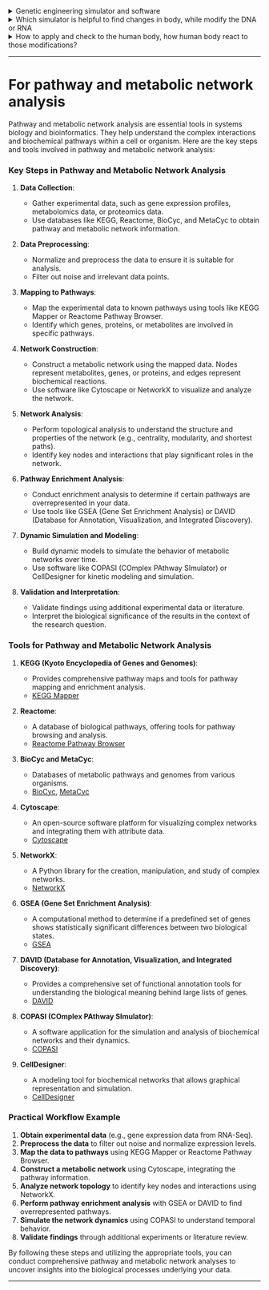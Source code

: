 <details>
  <summary>Genetic engineering simulator and software</summary>

Genetic engineering simulators and software tools are designed to aid in the design, simulation, and analysis of genetic modifications. Here are some popular options across different applications:

### 1. **Gene Design and Cloning Tools**
- [**Benchling**](https://www.benchling.com/): A comprehensive platform for life sciences R&D that offers tools for sequence design, CRISPR guide design, and molecular cloning.
- [**SnapGene**](https://www.snapgene.com/): Allows for the visualization, simulation, and documentation of molecular biology procedures, including cloning and PCR.
- [**Geneious**](https://www.geneious.com/): Provides an integrated suite of tools for molecular biology and NGS analysis.

### 2. **CRISPR Design Tools**
- [**CRISPR-Cas9**](https://www.idtdna.com/site/order/designtool/index/CRISPR_SEQUENCE): Tools like CRISPRdirect and CHOPCHOP provide resources for designing guide RNAs for CRISPR experiments.
- **Benchling CRISPR**: Offers design and analysis of CRISPR experiments within the Benchling platform.

### 3. **Pathway and Genome Engineering**
- [**CellDesigner**](https://www.celldesigner.org/): A modeling tool for biochemical networks that allows users to draw, simulate, and analyze gene-regulatory and biochemical networks.
- [**SynBioCAD**](https://synbio-tech.com/services/): A tool for synthetic biology and metabolic engineering, facilitating the design and simulation of genetic circuits and pathways.

### 4. **Bioinformatics and Sequence Analysis**
- [**Biopython**](https://biopython.org/): An open-source collection of tools for biological computation written in Python.
- [**BLAST (Basic Local Alignment Search Tool)**](https://blast.ncbi.nlm.nih.gov/Blast.cgi): Helps find regions of similarity between biological sequences, useful for identifying gene function and evolutionary relationships.

### 5. **Simulation and Modeling**
- [**COPASI (Complex Pathway Simulator)**](https://copasi.org/): A software application for modeling and simulation of biochemical networks and their dynamics.
- [**PySCeS (Python Simulator for Cellular Systems)**](https://pysces.sourceforge.net/): A Python-based simulator for the analysis of cellular systems and biochemical networks.

### 6. **Metabolic Engineering**
- [**COBRA Toolbox**](https://opencobra.github.io/cobratoolbox/stable/index.html): MATLAB-based software for constraint-based reconstruction and analysis of biological networks.
- [**KBase**](https://www.kbase.us/): An integrated, extensible system designed to help users predict and understand the function of biological systems.

### 7. **Whole-Genome Synthesis and Assembly**
- [**Gibson Assembly® Software**](https://nebuilder.neb.com/): Facilitates the design and assembly of large DNA constructs using the Gibson Assembly method.

### 8. **Education and Outreach**
- [**Genome Compiler**](https://scolary.com/tools/genome-compiler): An intuitive genetic design platform that allows for the visualization and manipulation of genetic sequences.

### Choosing the Right Tool
The best tool for you will depend on the specific needs of your project, such as the type of organism you are working with, the complexity of the genetic modifications, and whether you need to integrate with other lab management tools. Many of these platforms offer free trials or academic licenses, so you can explore them to find the best fit for your needs.



</details>

<details>
  <summary>Which simulator is helpful to find changes in body, while modify the DNA or RNA</summary>

For simulating the effects of DNA or RNA modifications on an organism's body, several specialized tools and simulators can help predict and analyze the biological impact. These tools often focus on gene expression, protein function, metabolic pathways, and whole-body physiological responses. Here are some advanced options that might be useful:

### 1. [**COPASI (Complex Pathway Simulator)**](https://copasi.org/)
- **Features**: COPASI is used for simulating and analyzing biochemical networks. It can model gene expression, metabolic networks, and signaling pathways, which helps predict how genetic modifications might affect cellular functions.
- **Applications**: Suitable for detailed pathway analysis and understanding the impact of genetic changes on metabolic functions.

### 2. [**CellDesigner**](https://www.celldesigner.org/)
- **Features**: CellDesigner allows the construction and simulation of complex biological networks, including gene regulatory networks and metabolic pathways. It can visualize the dynamic changes in these networks.
- **Applications**: Useful for visualizing and simulating the impact of DNA/RNA modifications on cellular and metabolic processes.

### 3. [**Cytoscape**](https://cytoscape.org/)
- **Features**: Cytoscape is an open-source software platform for visualizing complex networks and integrating these with various types of data. It is often used for gene expression and pathway analysis.
- **Applications**: Ideal for integrating genetic modification data with biological networks to predict changes in cellular behavior.

### 4. [**GeneNet**](https://strimmerlab.github.io/software/genenet/)
- **Features**: GeneNet provides tools for modeling and simulating genetic and metabolic networks. It includes capabilities for network inference and dynamic simulation.
- **Applications**: Helps predict the impact of genetic modifications on metabolic and regulatory networks.

### 5. [**Virtual Cell (VCell)**](https://vcell.org/)
- **Features**: VCell is a computational framework for modeling and simulating cell biology. It can model biochemical reactions and cellular processes at multiple scales.
- **Applications**: Used for understanding the effects of genetic modifications on cellular physiology.

### 6. [**SimBiology (MATLAB)**](https://in.mathworks.com/products/simbiology.html)
- **Features**: SimBiology provides a graphical environment and programmatic tools for modeling, simulating, and analyzing dynamic systems, including pharmacokinetic/pharmacodynamic (PK/PD) models and systems biology models.
- **Applications**: Useful for modeling the effects of genetic changes on drug responses and cellular dynamics.

### 7. [**KBase**](https://www.kbase.us/)
- **Features**: KBase is an integrated platform for predictive biology, allowing users to build models of cellular and metabolic functions and simulate the impact of genetic changes.
- **Applications**: Suitable for predicting changes in metabolic pathways and understanding the system-level effects of genetic modifications.

### 8. [**SBML (Systems Biology Markup Language) Tools**](https://sbml.org/)
- **Features**: A range of tools that support SBML, such as COPASI, VCell, and others, enable the creation and simulation of computational models of biological processes.
- **Applications**: Facilitates detailed simulation and analysis of genetic and biochemical networks.

### Choosing the Right Tool
The best choice depends on the specific requirements of your project:

- **For pathway and metabolic network analysis**: COPASI, CellDesigner, and GeneNet are excellent choices.
- **For integrating gene expression data**: Cytoscape is a powerful tool.
- **For cellular and physiological modeling**: VCell and SimBiology offer comprehensive frameworks.
- **For predictive biology and system-level effects**: KBase provides extensive resources.

These tools often require some level of expertise in computational biology and bioinformatics. Many of them offer tutorials and documentation to help users get started. Additionally, some platforms like SimBiology and KBase offer more user-friendly interfaces and comprehensive support, which can be beneficial for beginners.

</details>

<details>
<summary>How to apply and check to the human body, how human body react to those modifications?</summary>



To apply and check how the human body reacts to genetic modifications, a multi-step process involving computational tools, experimental validation, and ethical considerations is necessary. Here’s a detailed approach:

### 1. **In Silico Modeling and Simulation**
Start with computational tools to predict the effects of genetic modifications:

- **Pathway Analysis**: Use tools like **COPASI** and **CellDesigner** to model the biochemical pathways affected by the genetic modifications.
- **Gene Expression Analysis**: Use tools like **Cytoscape** to integrate gene expression data and predict changes in cellular behavior.
- **Whole-Body Simulation**: Platforms like **Physiome Model Repository** can be used for multi-scale modeling of human physiology.

### 2. **In Vitro Studies**
Validate the computational predictions using cell cultures:

- **CRISPR-Cas9**: Apply CRISPR technology to make the genetic modifications in human cell lines.
- **Gene Expression Profiling**: Use RNA sequencing (RNA-Seq) to analyze changes in gene expression.
- **Functional Assays**: Perform biochemical assays to check for changes in protein activity, metabolic flux, and cellular functions.

### 3. **In Vivo Studies**
For a more comprehensive understanding, animal models are often used before human trials:

- **Transgenic Models**: Create genetically modified animals (like mice) that carry the same modifications.
- **Phenotypic Analysis**: Study the physiological and behavioral changes in these models.
- **Toxicology Studies**: Assess the safety and potential side effects.

### 4. **Ex Vivo Studies**
Using human tissues and organoids can provide insights closer to actual human reactions:

- **Organoids and Tissue Engineering**: Grow human tissues or organoids with the genetic modifications.
- **Functional Testing**: Analyze how these tissues/organoids behave and respond to various stimuli.

### 5. **Clinical Trials**
The final step involves testing in humans, which is done in tightly regulated phases:

- **Phase 0 and I Trials**: Small groups of healthy volunteers or patients receive the modification to assess safety, dosage, and side effects.
- **Phase II Trials**: A larger group of patients to assess the efficacy and further evaluate safety.
- **Phase III Trials**: Large-scale testing to confirm effectiveness, monitor side effects, and compare with standard treatments.
- **Phase IV Trials**: Post-marketing studies to gather more information on risks, benefits, and optimal use.

### Ethical and Regulatory Considerations
Throughout this process, ethical and regulatory approvals are crucial:

- **Institutional Review Boards (IRB)**: Ensure ethical standards are met in clinical research.
- **Regulatory Agencies**: Obtain approval from bodies like the FDA (Food and Drug Administration) in the USA or EMA (European Medicines Agency) in Europe.
- **Informed Consent**: Ensure participants are fully informed about the study and provide consent.

### Specific Tools and Platforms for Human Application
- **SimBiology (MATLAB)**: For pharmacokinetic/pharmacodynamic (PK/PD) modeling.
- **Human Physiome Project**: For comprehensive models of human body systems.
- **KBase**: For integrated predictive biology and system-level analysis.

### Steps to Apply and Check Genetic Modifications
1. **Design the Modification**: Use bioinformatics tools to design and simulate the genetic modification.
2. **Validate In Silico Predictions**: Conduct in vitro experiments to validate predictions.
3. **Perform Animal Testing**: Use animal models to study systemic effects and safety.
4. **Use Human Tissues/Organoids**: Study human-like systems in controlled environments.
5. **Conduct Clinical Trials**: Progress through phases of clinical trials with rigorous monitoring.
6. **Analyze Data**: Use statistical and computational tools to analyze results and refine models.

### Conclusion
By combining computational simulations with rigorous experimental validation and ethical clinical trials, we can systematically assess how genetic modifications impact the human body. This approach ensures both the efficacy and safety of genetic engineering applications in humans.

</details>

----

# For pathway and metabolic network analysis

Pathway and metabolic network analysis are essential tools in systems biology and bioinformatics. They help understand the complex interactions and biochemical pathways within a cell or organism. Here are the key steps and tools involved in pathway and metabolic network analysis:

### Key Steps in Pathway and Metabolic Network Analysis

1. **Data Collection**:
   - Gather experimental data, such as gene expression profiles, metabolomics data, or proteomics data.
   - Use databases like KEGG, Reactome, BioCyc, and MetaCyc to obtain pathway and metabolic network information.

2. **Data Preprocessing**:
   - Normalize and preprocess the data to ensure it is suitable for analysis.
   - Filter out noise and irrelevant data points.

3. **Mapping to Pathways**:
   - Map the experimental data to known pathways using tools like KEGG Mapper or Reactome Pathway Browser.
   - Identify which genes, proteins, or metabolites are involved in specific pathways.

4. **Network Construction**:
   - Construct a metabolic network using the mapped data. Nodes represent metabolites, genes, or proteins, and edges represent biochemical reactions.
   - Use software like Cytoscape or NetworkX to visualize and analyze the network.

5. **Network Analysis**:
   - Perform topological analysis to understand the structure and properties of the network (e.g., centrality, modularity, and shortest paths).
   - Identify key nodes and interactions that play significant roles in the network.

6. **Pathway Enrichment Analysis**:
   - Conduct enrichment analysis to determine if certain pathways are overrepresented in your data.
   - Use tools like GSEA (Gene Set Enrichment Analysis) or DAVID (Database for Annotation, Visualization, and Integrated Discovery).

7. **Dynamic Simulation and Modeling**:
   - Build dynamic models to simulate the behavior of metabolic networks over time.
   - Use software like COPASI (COmplex PAthway SImulator) or CellDesigner for kinetic modeling and simulation.

8. **Validation and Interpretation**:
   - Validate findings using additional experimental data or literature.
   - Interpret the biological significance of the results in the context of the research question.

### Tools for Pathway and Metabolic Network Analysis

1. **KEGG (Kyoto Encyclopedia of Genes and Genomes)**:
   - Provides comprehensive pathway maps and tools for pathway mapping and enrichment analysis.
   - [KEGG Mapper](https://www.genome.jp/kegg/mapper.html)

2. **Reactome**:
   - A database of biological pathways, offering tools for pathway browsing and analysis.
   - [Reactome Pathway Browser](https://reactome.org/PathwayBrowser/)

3. **BioCyc and MetaCyc**:
   - Databases of metabolic pathways and genomes from various organisms.
   - [BioCyc](https://biocyc.org/), [MetaCyc](https://metacyc.org/)

4. **Cytoscape**:
   - An open-source software platform for visualizing complex networks and integrating them with attribute data.
   - [Cytoscape](https://cytoscape.org/)

5. **NetworkX**:
   - A Python library for the creation, manipulation, and study of complex networks.
   - [NetworkX](https://networkx.github.io/)

6. **GSEA (Gene Set Enrichment Analysis)**:
   - A computational method to determine if a predefined set of genes shows statistically significant differences between two biological states.
   - [GSEA](https://www.gsea-msigdb.org/gsea/index.jsp)

7. **DAVID (Database for Annotation, Visualization, and Integrated Discovery)**:
   - Provides a comprehensive set of functional annotation tools for understanding the biological meaning behind large lists of genes.
   - [DAVID](https://david.ncifcrf.gov/)

8. **COPASI (COmplex PAthway SImulator)**:
   - A software application for the simulation and analysis of biochemical networks and their dynamics.
   - [COPASI](http://copasi.org/)

9. **CellDesigner**:
   - A modeling tool for biochemical networks that allows graphical representation and simulation.
   - [CellDesigner](http://www.celldesigner.org/)

### Practical Workflow Example

1. **Obtain experimental data** (e.g., gene expression data from RNA-Seq).
2. **Preprocess the data** to filter out noise and normalize expression levels.
3. **Map the data to pathways** using KEGG Mapper or Reactome Pathway Browser.
4. **Construct a metabolic network** using Cytoscape, integrating the pathway information.
5. **Analyze network topology** to identify key nodes and interactions using NetworkX.
6. **Perform pathway enrichment analysis** with GSEA or DAVID to find overrepresented pathways.
7. **Simulate the network dynamics** using COPASI to understand temporal behavior.
8. **Validate findings** through additional experiments or literature review.

By following these steps and utilizing the appropriate tools, you can conduct comprehensive pathway and metabolic network analyses to uncover insights into the biological processes underlying your data.

---




